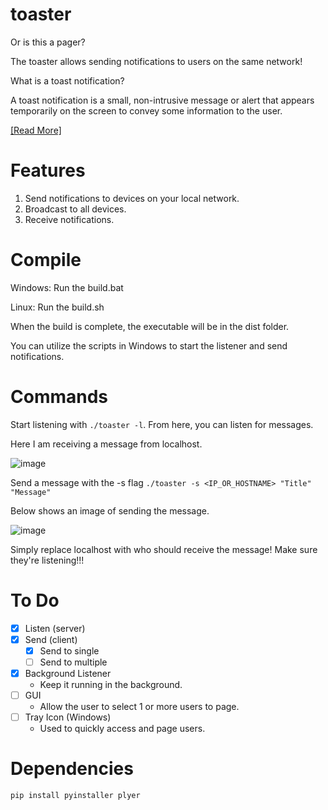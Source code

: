 # toaster
Or is this a pager?

The toaster allows sending notifications to users on the same network!

What is a toast notification?

A toast notification is a small, non-intrusive message or alert that appears temporarily on the screen to convey some information to the user. 

[[Read More]](https://learn.microsoft.com/en-us/windows/apps/design/shell/tiles-and-notifications/toast-notifications-overview)

# Features
1. Send notifications to devices on your local network.
2. Broadcast to all devices.
3. Receive notifications.

# Compile
Windows: Run the build.bat

Linux: Run the build.sh

When the build is complete, the executable will be in the dist folder.

You can utilize the scripts in Windows to start the listener and send notifications.

# Commands
Start listening with `./toaster -l`. From here, you can listen for messages.

Here I am receiving a message from localhost.

![image](https://github.com/CorbinIvon/toaster/assets/20233488/ca8a8c67-9aa0-4dbe-91b6-cb2f077f842a)

Send a message with the -s flag `./toaster -s <IP_OR_HOSTNAME> "Title" "Message"`

Below shows an image of sending the message.

![image](https://github.com/CorbinIvon/toaster/assets/20233488/a855d1f1-ddd5-4658-b5c6-6d218323846c)

Simply replace localhost with who should receive the message! Make sure they're listening!!!


# To Do
- [x] Listen (server)
- [x] Send (client)
  - [x] Send to single
  - [ ] Send to multiple
- [x] Background Listener
  - Keep it running in the background.
- [ ] GUI
  - Allow the user to select 1 or more users to page.
- [ ] Tray Icon (Windows)
  - Used to quickly access and page users.

# Dependencies
```pip
pip install pyinstaller plyer
```
